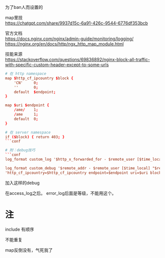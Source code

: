 为了ban人而设置的

map里技  
https://chatgpt.com/share/9937d15c-6a91-426c-9544-6776df353bcb  

官方文档  
https://docs.nginx.com/nginx/admin-guide/monitoring/logging/  
https://nginx.org/en/docs/http/ngx_http_map_module.html  

技能来源  
https://stackoverflow.com/questions/69836892/nginx-block-all-traffic-with-specific-custom-header-except-to-some-urls  
```conf
# 在 http namespace
map $http_cf_ipcountry $block {
    'CN'     0;
    ''       0;
    default  $endpoint;
}

map $uri $endpoint {
    /ame/    1;
    /ame     1;
    default  0;
}

# 在 server namespace
if ($block) { return 403; }
```conf

# 附：debug技巧
```conf
log_format custom_log '$http_x_forwarded_for - $remote_user [$time_local] "$request" $status $body_bytes_sent "$http_referer" "$http_user_agent" "$uri"';

log_format custom_debug '$remote_addr - $remote_user [$time_local] "$request"'
'http_cf_ipcountry=$http_cf_ipcountry endpoint=$endpoint uri=$uri block=$block';
```

加入这样的debug

在access_log之后。
error_log后面是等级，不能用这个。

# 注

include 有顺序

不能重复

map反倒没有，气死我了